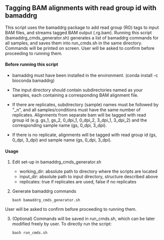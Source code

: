 ## Tagging BAM alignments with read group id with bamaddrg

This script uses the bamaddrg package to add read group (RG) tags to input BAM files, and streams tagged BAM output (.rg.bam). Running this script (bamaddrg_cmds_generator.sh) generates a list of bamaddrg commands for all samples, and saves them into run_cmds.sh in the same directory. Commands will be printed on screen. User will be asked to confirm before proceeding to running them.


#### Before running this script

- bamaddrg must have been installed in the environment. (conda install -c bioconda bamaddrg)

- The input directory should contain subdirectories named as your samples, each containing a corresponding BAM alignment file.

- If there are replicates, subdirectory (sample) names must be followed by "_n", and all samples/conditions must have the same number of replicates. Alignments from separate bam will be tagged with read group id (e.g. gs_1, gs_2, 0_dpi_1, 0_dpi_2, 3_dpi_1, 3_dpi_2) and the corresponding sample name (gs, 0_dpi, 3_dpi).

- If there is no replicate, alignments will be tagged with read group id (gs, 0_dpi, 3_dpi) and sample name (gs, 0_dpi, 3_dpi).


#### Usage

1. Edit set-up in bamaddrg_cmds_generator.sh
	- working_dir: absolute path to directory where the scripts are located
	- input_dir: absolute path to input directory, structure described above
	- replicates: true if replicates are used, false if no replicates

2. Generate bamaddrg commands

	`bash bamaddrg_cmds_generator.sh`

User will be asked to confirm before proceeding to running them.

3. (Optional) Commands will be saved in run_cmds.sh, which can be later modified freely by user. To directly run the script:

	`bash run_cmds.sh`
